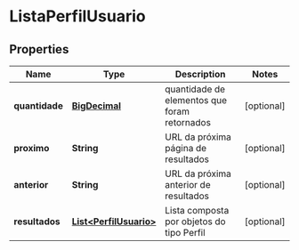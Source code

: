 

# ListaPerfilUsuario

## Properties

Name | Type | Description | Notes
------------ | ------------- | ------------- | -------------
**quantidade** | [**BigDecimal**](BigDecimal.md) | quantidade de elementos que foram retornados |  [optional]
**proximo** | **String** | URL da próxima página de resultados |  [optional]
**anterior** | **String** | URL da próxima anterior de resultados |  [optional]
**resultados** | [**List&lt;PerfilUsuario&gt;**](PerfilUsuario.md) | Lista composta por objetos do tipo Perfil |  [optional]




